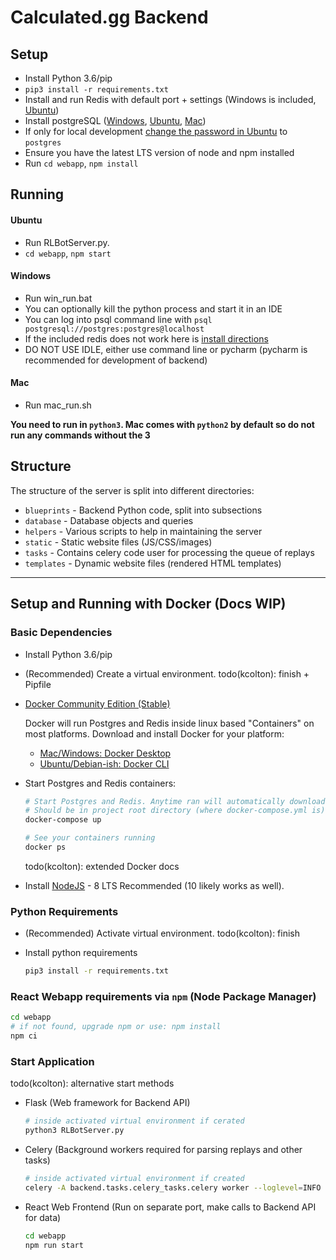 # Calculated.gg Backend

## Setup
- Install Python 3.6/pip
- `pip3 install -r requirements.txt`
- Install and run Redis with default port + settings (Windows is included, [Ubuntu](https://redis.io/topics/quickstart))
- Install postgreSQL ([Windows](https://www.enterprisedb.com/thank-you-downloading-postgresql?anid=1255928), [Ubuntu](https://www.digitalocean.com/community/tutorials/how-to-install-and-use-postgresql-on-ubuntu-16-04), [Mac](https://stackoverflow.com/a/35308200/2187510))
- If only for local development [change the password in Ubuntu](https://blog.2ndquadrant.com/how-to-safely-change-the-postgres-user-password-via-psql/) to `postgres`
- Ensure you have the latest LTS version of node and npm installed
- Run `cd webapp`, `npm install`

## Running

#### Ubuntu
- Run RLBotServer.py.
- `cd webapp`, `npm start`

#### Windows
- Run win_run.bat
- You can optionally kill the python process and start it in an IDE
- You can log into psql command line with `psql postgresql://postgres:postgres@localhost`
- If the included redis does not work here is [install directions](https://dingyuliang.me/redis-3-2-install-redis-windows/)
- DO NOT USE IDLE, either use command line or pycharm (pycharm is recommended for development of backend)

#### Mac
- Run mac_run.sh

**You need to run in `python3`. Mac comes with `python2` by default so do not run any commands without the 3**




## Structure

The structure of the server is split into different directories:

- `blueprints` - Backend Python code, split into subsections
- `database` - Database objects and queries
- `helpers` - Various scripts to help in maintaining the server
- `static` - Static website files (JS/CSS/images)
- `tasks` - Contains celery code user for processing the queue of replays
- `templates` - Dynamic website files (rendered HTML templates)

---

## Setup and Running with Docker (Docs WIP)

### Basic Dependencies

- Install Python 3.6/pip
- (Recommended) Create a virtual environment. todo(kcolton): finish + Pipfile
- [Docker Community Edition (Stable)](https://docs.docker.com/install/)
  
  Docker will run Postgres and Redis inside linux based "Containers" on most platforms. 
  Download and install Docker for your platform:    
  - [Mac/Windows: Docker Desktop](https://www.docker.com/products/docker-desktop)
  - [Ubuntu/Debian-ish: Docker CLI](https://docs.docker.com/install/linux/docker-ce/debian/#install-docker-ce)
- Start Postgres and Redis containers:

    ```bash
    # Start Postgres and Redis. Anytime ran will automatically download latest versions.
    # Should be in project root directory (where docker-compose.yml is)
    docker-compose up
    
    # See your containers running
    docker ps
    ```
    
    todo(kcolton): extended Docker docs
- Install [NodeJS](https://nodejs.org/en/) - 8 LTS Recommended (10 likely works as well).


### Python Requirements

- (Recommended) Activate virtual environment. todo(kcolton): finish 
- Install python requirements

    ```bash
    pip3 install -r requirements.txt
    ```
    
### React Webapp requirements via `npm` (Node Package Manager)

```bash
cd webapp
# if not found, upgrade npm or use: npm install
npm ci
```

### Start Application

todo(kcolton): alternative start methods

- Flask (Web framework for Backend API)

    ```bash
    # inside activated virtual environment if cerated
    python3 RLBotServer.py
    ```
    
- Celery (Background workers required for parsing replays and other tasks)

    ```bash
    # inside activated virtual environment if created
    celery -A backend.tasks.celery_tasks.celery worker --loglevel=INFO
    ```
    
- React Web Frontend (Run on separate port, make calls to Backend API for data)

    ```bash
    cd webapp
    npm run start
    ```

